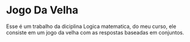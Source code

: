 # Jogo Da Velha
Esse é um trabalho da diciplina Logica matematica, do meu curso, ele consiste em um jogo da velha com as respostas baseadas em conjuntos.

